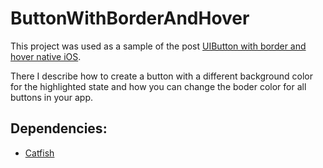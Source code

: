 ButtonWithBorderAndHover
==============================================

This project was used as a sample of the post [UIButton with border and hover native iOS](http://www.jairobjunior.com/blog/2014/02/03/creating-uibutton-with-border-and-hover-native-ios/). 

There I describe how to create a button with a different background color for the highlighted state and how you can change the boder color for all buttons in your app.

## Dependencies:

* [Catfish](https://github.com/jairobjunior/Catfish)
